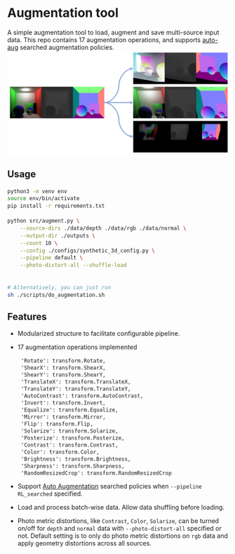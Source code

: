 # Augmentation tool
A simple augmentation tool to load, augment and save multi-source input data. This repo contains 17 augmentation 
operations,  and supports [auto-aug](https://arxiv.org/pdf/1805.09501.pdf) searched augmentation policies.
![aug_tool](./resource/augmentation.png)

## Usage
```sh
python3 -m venv env
source env/bin/activate
pip install -r requirements.txt

python src/augment.py \
    --source-dirs ./data/depth ./data/rgb ./data/normal \
    --output-dir ./outputs \
    --count 10 \
    --config ./configs/synthetic_3d_config.py \
    --pipeline default \
    --photo-distort-all --shuffle-load
    

# Alternatively, you can just run
sh ./scripts/do_augmentation.sh
```

## Features
-  Modularized structure to facilitate configurable pipeline. 
-  17 augmentation operations implemented

        'Rotate': transform.Rotate,
        'ShearX': transform.ShearX,
        'ShearY': transform.ShearY,
        'TranslateX': transform.TranslateX,
        'TranslateY': transform.TranslateY,
        'AutoContrast': transform.AutoContrast,
        'Invert': transform.Invert,
        'Equalize': transform.Equalize,
        'Mirror': transform.Mirror,
        'Flip': transform.Flip,
        'Solarize': transform.Solarize,
        'Posterize': transform.Posterize,
        'Contrast': transform.Contrast,
        'Color': transform.Color,
        'Brightness': transform.Brightness,
        'Sharpness': transform.Sharpness,
        'RandomResizedCrop': transform.RandomResizedCrop

- Support [Auto Augmentation](https://arxiv.org/pdf/1805.09501.pdf) searched policies when `--pipeline RL_searched` specified. 
- Load and process batch-wise data. Allow data shuffling before loading.
- Photo metric distortions, like `Contrast`, `Color`, `Solarize`,  can be turned on/off for `depth` and `normal` data with `--photo-distort-all` specified or not. Default setting is to only do photo metric distortions on `rgb` data and apply geometry distortions across all sources.
